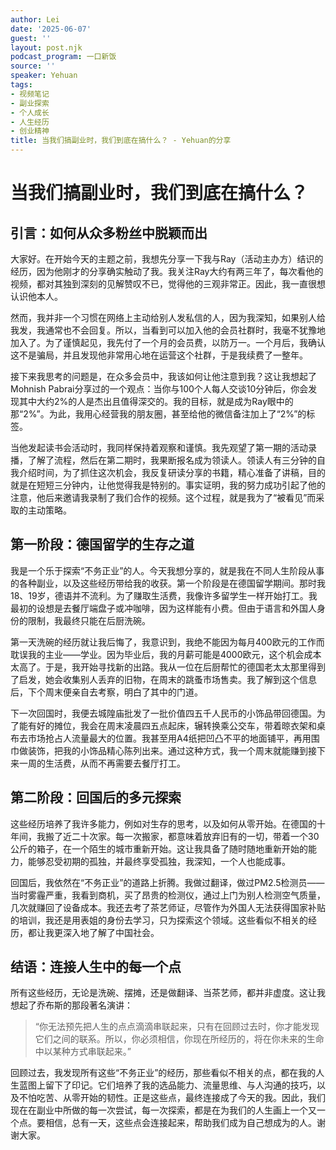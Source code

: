 ```yaml
---
author: Lei
date: '2025-06-07'
guest: ''
layout: post.njk
podcast_program: 一口新饭
source: ''
speaker: Yehuan
tags:
- 视频笔记
- 副业探索
- 个人成长
- 人生经历
- 创业精神
title: 当我们搞副业时，我们到底在搞什么？ - Yehuan的分享
---
```


# 当我们搞副业时，我们到底在搞什么？


## 引言：如何从众多粉丝中脱颖而出

大家好。在开始今天的主题之前，我想先分享一下我与Ray（活动主办方）结识的经历，因为他刚才的分享确实触动了我。我关注Ray大约有两三年了，每次看他的视频，都对其独到深刻的见解赞叹不已，觉得他的三观非常正。因此，我一直很想认识他本人。

然而，我并非一个习惯在网络上主动给别人发私信的人，因为我深知，如果别人给我发，我通常也不会回复。所以，当看到可以加入他的会员社群时，我毫不犹豫地加入了。为了谨慎起见，我先付了一个月的会员费，以防万一。一个月后，我确认这不是骗局，并且发现他非常用心地在运营这个社群，于是我续费了一整年。

接下来我思考的问题是，在众多会员中，我该如何让他注意到我？这让我想起了Mohnish
Pabrai分享过的一个观点：当你与100个人每人交谈10分钟后，你会发现其中大约2%的人是杰出且值得深交的。我的目标，就是成为Ray眼中的那“2%”。为此，我用心经营我的朋友圈，甚至给他的微信备注加上了“2%”的标签。

当他发起读书会活动时，我同样保持着观察和谨慎。我先观望了第一期的活动录播，了解了流程，然后在第二期时，我果断报名成为领读人。领读人有三分钟的自我介绍时间，为了抓住这次机会，我反复研读分享的书籍，精心准备了讲稿，目的就是在短短三分钟内，让他觉得我是特别的。事实证明，我的努力成功引起了他的注意，他后来邀请我录制了我们合作的视频。这个过程，就是我为了“被看见”而采取的主动策略。

## 第一阶段：德国留学的生存之道

我是一个乐于探索“不务正业”的人。今天我想分享的，就是我在不同人生阶段从事的各种副业，以及这些经历带给我的收获。第一个阶段是在德国留学期间。那时我18、19岁，德语并不流利。为了赚取生活费，我像许多留学生一样开始打工。我最初的设想是去餐厅端盘子或冲咖啡，因为这样能有小费。但由于语言和外国人身份的限制，我最终只能在后厨洗碗。

第一天洗碗的经历就让我后悔了，我意识到，我绝不能因为每月400欧元的工作而耽误我的主业——学业。因为毕业后，我的月薪可能是4000欧元，这个机会成本太高了。于是，我开始寻找新的出路。我从一位在后厨帮忙的德国老太太那里得到了启发，她会收集别人丢弃的旧物，在周末的跳蚤市场售卖。我了解到这个信息后，下个周末便亲自去考察，明白了其中的门道。

下一次回国时，我便去城隍庙批发了一批价值四五千人民币的小饰品带回德国。为了能有好的摊位，我会在周末凌晨四五点起床，辗转换乘公交车，带着晾衣架和桌布去市场抢占人流量最大的位置。我甚至用A4纸把凹凸不平的地面铺平，再用围巾做装饰，把我的小饰品精心陈列出来。通过这种方式，我一个周末就能赚到接下来一周的生活费，从而不再需要去餐厅打工。

## 第二阶段：回国后的多元探索

这些经历培养了我许多能力，例如对生存的思考，以及如何从零开始。在德国的十年间，我搬了近二十次家。每一次搬家，都意味着放弃旧有的一切，带着一个30公斤的箱子，在一个陌生的城市重新开始。这让我具备了随时随地重新开始的能力，能够忍受初期的孤独，并最终享受孤独，我深知，一个人也能成事。

回国后，我依然在“不务正业”的道路上折腾。我做过翻译，做过PM2.5检测员——当时雾霾严重，我看到商机，买了昂贵的检测仪，通过上门为别人检测空气质量，几次就赚回了设备成本。我还去考了茶艺师证，尽管作为外国人无法获得国家补贴的培训，我还是用表姐的身份去学习，只为探索这个领域。这些看似不相关的经历，都让我更深入地了解了中国社会。

## 结语：连接人生中的每一个点

所有这些经历，无论是洗碗、摆摊，还是做翻译、当茶艺师，都并非虚度。这让我想起了乔布斯的那段著名演讲：

> “你无法预先把人生的点点滴滴串联起来，只有在回顾过去时，你才能发现它们之间的联系。所以，你必须相信，你现在所经历的，将在你未来的生命中以某种方式串联起来。”

回顾过去，我发现所有这些“不务正业”的经历，那些看似不相关的点，都在我的人生蓝图上留下了印记。它们培养了我的选品能力、流量思维、与人沟通的技巧，以及不怕吃苦、从零开始的韧性。正是这些点，最终连接成了今天的我。因此，我们现在在副业中所做的每一次尝试，每一次探索，都是在为我们的人生画上一个又一个点。要相信，总有一天，这些点会连接起来，帮助我们成为自己想成为的人。谢谢大家。
